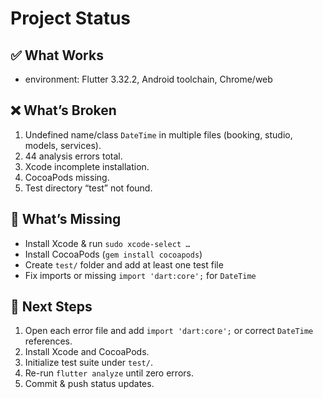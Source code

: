 # Project Status

## ✅ What Works
- environment: Flutter 3.32.2, Android toolchain, Chrome/web

## ❌ What’s Broken
1. Undefined name/class `DateTime` in multiple files (booking, studio, models, services).
2. 44 analysis errors total.
3. Xcode incomplete installation.
4. CocoaPods missing.
5. Test directory “test” not found.

## 🔲 What’s Missing
- Install Xcode & run `sudo xcode-select …`  
- Install CocoaPods (`gem install cocoapods`)  
- Create `test/` folder and add at least one test file  
- Fix imports or missing `import 'dart:core';` for `DateTime`

## 🏃 Next Steps
1. Open each error file and add `import 'dart:core';` or correct `DateTime` references.  
2. Install Xcode and CocoaPods.  
3. Initialize test suite under `test/`.  
4. Re-run `flutter analyze` until zero errors.  
5. Commit & push status updates.
